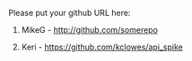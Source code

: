 Please put your github URL here:

1. MikeG - http://github.com/somerepo


1. Keri - https://github.com/kclowes/api_spike
